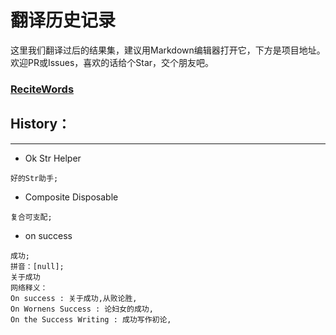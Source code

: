 # 翻译历史记录 
这里我们翻译过后的结果集，建议用Markdown编辑器打开它，下方是项目地址。欢迎PR或Issues，喜欢的话给个Star，交个朋友吧。
### [ReciteWords](https://github.com/BolexLiu/ReciteWords)

## History：

---

- Ok Str Helper
```
好的Str助手;
```
- Composite Disposable
```
复合可支配;
```
- on success
```
成功;
拼音：[null];
关于成功
网络释义：
On success : 关于成功,从败论胜,
On Wornens Success : 论妇女的成功,
On the Success Writing : 成功写作初论,
```
